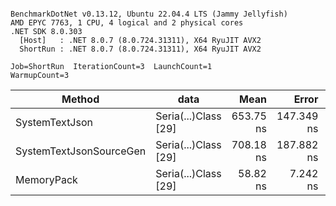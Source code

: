 ```

BenchmarkDotNet v0.13.12, Ubuntu 22.04.4 LTS (Jammy Jellyfish)
AMD EPYC 7763, 1 CPU, 4 logical and 2 physical cores
.NET SDK 8.0.303
  [Host]   : .NET 8.0.7 (8.0.724.31311), X64 RyuJIT AVX2
  ShortRun : .NET 8.0.7 (8.0.724.31311), X64 RyuJIT AVX2

Job=ShortRun  IterationCount=3  LaunchCount=1  
WarmupCount=3  

```
| Method                  | data                 | Mean      | Error      | StdDev    | Min       | Max       | Gen0   | Allocated |
|------------------------ |--------------------- |----------:|-----------:|----------:|----------:|----------:|-------:|----------:|
| SystemTextJson          | Seria(...)Class [29] | 653.75 ns | 147.349 ns |  8.077 ns | 644.47 ns | 659.19 ns | 0.0038 |     392 B |
| SystemTextJsonSourceGen | Seria(...)Class [29] | 708.18 ns | 187.882 ns | 10.298 ns | 700.10 ns | 719.78 ns | 0.0048 |     464 B |
| MemoryPack              | Seria(...)Class [29] |  58.82 ns |   7.242 ns |  0.397 ns |  58.49 ns |  59.26 ns | 0.0014 |     120 B |
